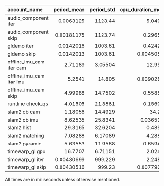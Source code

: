 | account_name             |   period_mean |   period_std |   cpu_duration_mean |   cpu_duration_std |   cpu_duration_sum |   wall_duration_mean |   wall_duration_std |   wall_duration_sum |   gpu_duration_mean |   gpu_duration_std |   gpu_duration_sum |   count |
|:-------------------------|--------------:|-------------:|--------------------:|-------------------:|-------------------:|---------------------:|--------------------:|--------------------:|--------------------:|-------------------:|-------------------:|--------:|
| audio_component iter     |    0.0063125  |   1123.44    |          5.04087    |         0.829527   |         14437.1    |           9.9737     |           5.55269   |          28564.7    |             0       |            0       |                0   |    2864 |
| audio_component skip     |    0.00181175 |   1123.74    |          0.296531   |         0.215173   |           849.266  |          10.9653     |           5.73199   |          31404.6    |             0       |            0       |                0   |    2864 |
| gldemo iter              |    0.0142016  |   1003.61    |          0.424226   |         0.247084   |          1519.58   |          16.7669     |           5.31169   |          60059.1    |             0       |            0       |                0   |    3582 |
| gldemo skip              |    0.0142013  |   1003.61    |          0.00450547 |         0.00686583 |            16.1386 |           0.00482083 |           0.0125592 |             17.2682 |             0       |            0       |                0   |    3582 |
| offline_imu_cam iter cam |    2.71189    |      3.05504 |         12.9585     |         1.76161    |         15757.6    |          38.9848     |          25.1484    |          47405.5    |             0       |            0       |                0   |    1216 |
| offline_imu_cam iter imu |    5.2541     |     14.805   |          0.00902857 |         0.0166048  |            98.7274 |           0.0974582  |           0.470607  |           1065.71   |             0       |            0       |                0   |   10935 |
| offline_imu_cam skip     |    4.99988    |     14.7502  |          0.558802   |         1.28294    |          6790.01   |           0.985817   |           2.12488   |          11978.7    |             0       |            0       |                0   |   12151 |
| runtime check_qs         |    4.01505    |     21.3881  |          0.156078   |        11.6191     |          2414.06   |           0.160118   |          11.6772    |           2476.54   |             0       |            0       |                0   |   15467 |
| slam2 cb cam             |    1.18056    |     14.4929  |         34.253      |        14.4141     |         26340.6    |          76.5463     |          25.9026    |          58864.1    |             0       |            0       |                0   |     769 |
| slam2 cb imu             |    8.62535    |     25.8341  |          0.0365187  |         0.0737256  |           252.417  |           0.047927   |           0.229785  |            331.272  |             0       |            0       |                0   |    6912 |
| slam2 hist               |   29.3165     |     32.6204  |          0.48987    |         0.470857   |           691.697  |           3.18072    |           3.77938   |           4491.18   |             0       |            0       |                0   |    1412 |
| slam2 matching           |    7.08288    |      6.17089 |          4.28852    |         1.58867    |          6492.82   |          11.9566     |           6.76598   |          18102.3    |             0       |            0       |                0   |    1514 |
| slam2 pyramid            |    5.63553    |     11.9568  |          0.659441   |         0.319172   |           979.929  |           1.43443    |           4.55567   |           2131.56   |             0       |            0       |                0   |    1486 |
| timewarp_gl gpu          |   16.7707     |      6.71151 |          2.02433    |         1.46434    |          7192.46   |           4.36914    |           6.48908   |          15523.6    |             1.31903 |            0.13808 |             4686.5 |    3553 |
| timewarp_gl iter         |    0.00430699 |    999.229   |          2.24849    |         1.50386    |          7988.88   |          16.7336     |           7.05663   |          59454.6    |             0       |            0       |                0   |    3553 |
| timewarp_gl skip         |    0.00430516 |    999.23    |          0.00779046 |         0.00716607 |            27.6795 |           0.0132024  |           0.0812106 |             46.9082 |             0       |            0       |                0   |    3553 |

All times are in milliseconds unless otherwise mentioned.